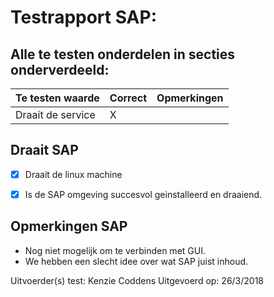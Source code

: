 # Testrapport SAP:
## Alle te testen onderdelen in secties onderverdeeld: 

| Te testen waarde | Correct           | Opmerkingen  |
| ------------- |-------------| -----|
| Draait de service      |   X|           |

## Draait SAP
- [X] Draait de linux machine

- [X] Is de SAP omgeving succesvol geinstalleerd en draaiend.


## Opmerkingen SAP
* Nog niet mogelijk om te verbinden met GUI.
* We hebben een slecht idee over wat SAP juist inhoud.

Uitvoerder(s) test: Kenzie Coddens
Uitgevoerd op: 26/3/2018
